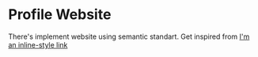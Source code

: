 # Profile Website

There's implement website using semantic standart. Get inspired from [I'm an inline-style link](https://www.youandigraphics.com/)